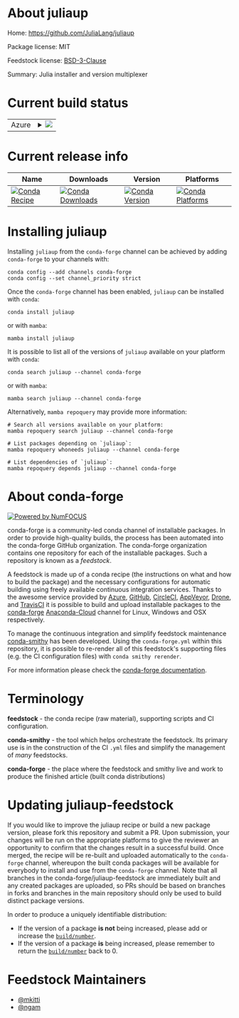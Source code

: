 About juliaup
=============

Home: https://github.com/JuliaLang/juliaup

Package license: MIT

Feedstock license: [BSD-3-Clause](https://github.com/conda-forge/juliaup-feedstock/blob/main/LICENSE.txt)

Summary: Julia installer and version multiplexer

Current build status
====================


<table>
    
  <tr>
    <td>Azure</td>
    <td>
      <details>
        <summary>
          <a href="https://dev.azure.com/conda-forge/feedstock-builds/_build/latest?definitionId=15624&branchName=main">
            <img src="https://dev.azure.com/conda-forge/feedstock-builds/_apis/build/status/juliaup-feedstock?branchName=main">
          </a>
        </summary>
        <table>
          <thead><tr><th>Variant</th><th>Status</th></tr></thead>
          <tbody><tr>
              <td>linux_64</td>
              <td>
                <a href="https://dev.azure.com/conda-forge/feedstock-builds/_build/latest?definitionId=15624&branchName=main">
                  <img src="https://dev.azure.com/conda-forge/feedstock-builds/_apis/build/status/juliaup-feedstock?branchName=main&jobName=linux&configuration=linux_64_" alt="variant">
                </a>
              </td>
            </tr><tr>
              <td>osx_64</td>
              <td>
                <a href="https://dev.azure.com/conda-forge/feedstock-builds/_build/latest?definitionId=15624&branchName=main">
                  <img src="https://dev.azure.com/conda-forge/feedstock-builds/_apis/build/status/juliaup-feedstock?branchName=main&jobName=osx&configuration=osx_64_" alt="variant">
                </a>
              </td>
            </tr><tr>
              <td>osx_arm64</td>
              <td>
                <a href="https://dev.azure.com/conda-forge/feedstock-builds/_build/latest?definitionId=15624&branchName=main">
                  <img src="https://dev.azure.com/conda-forge/feedstock-builds/_apis/build/status/juliaup-feedstock?branchName=main&jobName=osx&configuration=osx_arm64_" alt="variant">
                </a>
              </td>
            </tr><tr>
              <td>win_64</td>
              <td>
                <a href="https://dev.azure.com/conda-forge/feedstock-builds/_build/latest?definitionId=15624&branchName=main">
                  <img src="https://dev.azure.com/conda-forge/feedstock-builds/_apis/build/status/juliaup-feedstock?branchName=main&jobName=win&configuration=win_64_" alt="variant">
                </a>
              </td>
            </tr>
          </tbody>
        </table>
      </details>
    </td>
  </tr>
</table>

Current release info
====================

| Name | Downloads | Version | Platforms |
| --- | --- | --- | --- |
| [![Conda Recipe](https://img.shields.io/badge/recipe-juliaup-green.svg)](https://anaconda.org/conda-forge/juliaup) | [![Conda Downloads](https://img.shields.io/conda/dn/conda-forge/juliaup.svg)](https://anaconda.org/conda-forge/juliaup) | [![Conda Version](https://img.shields.io/conda/vn/conda-forge/juliaup.svg)](https://anaconda.org/conda-forge/juliaup) | [![Conda Platforms](https://img.shields.io/conda/pn/conda-forge/juliaup.svg)](https://anaconda.org/conda-forge/juliaup) |

Installing juliaup
==================

Installing `juliaup` from the `conda-forge` channel can be achieved by adding `conda-forge` to your channels with:

```
conda config --add channels conda-forge
conda config --set channel_priority strict
```

Once the `conda-forge` channel has been enabled, `juliaup` can be installed with `conda`:

```
conda install juliaup
```

or with `mamba`:

```
mamba install juliaup
```

It is possible to list all of the versions of `juliaup` available on your platform with `conda`:

```
conda search juliaup --channel conda-forge
```

or with `mamba`:

```
mamba search juliaup --channel conda-forge
```

Alternatively, `mamba repoquery` may provide more information:

```
# Search all versions available on your platform:
mamba repoquery search juliaup --channel conda-forge

# List packages depending on `juliaup`:
mamba repoquery whoneeds juliaup --channel conda-forge

# List dependencies of `juliaup`:
mamba repoquery depends juliaup --channel conda-forge
```


About conda-forge
=================

[![Powered by
NumFOCUS](https://img.shields.io/badge/powered%20by-NumFOCUS-orange.svg?style=flat&colorA=E1523D&colorB=007D8A)](https://numfocus.org)

conda-forge is a community-led conda channel of installable packages.
In order to provide high-quality builds, the process has been automated into the
conda-forge GitHub organization. The conda-forge organization contains one repository
for each of the installable packages. Such a repository is known as a *feedstock*.

A feedstock is made up of a conda recipe (the instructions on what and how to build
the package) and the necessary configurations for automatic building using freely
available continuous integration services. Thanks to the awesome service provided by
[Azure](https://azure.microsoft.com/en-us/services/devops/), [GitHub](https://github.com/),
[CircleCI](https://circleci.com/), [AppVeyor](https://www.appveyor.com/),
[Drone](https://cloud.drone.io/welcome), and [TravisCI](https://travis-ci.com/)
it is possible to build and upload installable packages to the
[conda-forge](https://anaconda.org/conda-forge) [Anaconda-Cloud](https://anaconda.org/)
channel for Linux, Windows and OSX respectively.

To manage the continuous integration and simplify feedstock maintenance
[conda-smithy](https://github.com/conda-forge/conda-smithy) has been developed.
Using the ``conda-forge.yml`` within this repository, it is possible to re-render all of
this feedstock's supporting files (e.g. the CI configuration files) with ``conda smithy rerender``.

For more information please check the [conda-forge documentation](https://conda-forge.org/docs/).

Terminology
===========

**feedstock** - the conda recipe (raw material), supporting scripts and CI configuration.

**conda-smithy** - the tool which helps orchestrate the feedstock.
                   Its primary use is in the construction of the CI ``.yml`` files
                   and simplify the management of *many* feedstocks.

**conda-forge** - the place where the feedstock and smithy live and work to
                  produce the finished article (built conda distributions)


Updating juliaup-feedstock
==========================

If you would like to improve the juliaup recipe or build a new
package version, please fork this repository and submit a PR. Upon submission,
your changes will be run on the appropriate platforms to give the reviewer an
opportunity to confirm that the changes result in a successful build. Once
merged, the recipe will be re-built and uploaded automatically to the
`conda-forge` channel, whereupon the built conda packages will be available for
everybody to install and use from the `conda-forge` channel.
Note that all branches in the conda-forge/juliaup-feedstock are
immediately built and any created packages are uploaded, so PRs should be based
on branches in forks and branches in the main repository should only be used to
build distinct package versions.

In order to produce a uniquely identifiable distribution:
 * If the version of a package **is not** being increased, please add or increase
   the [``build/number``](https://docs.conda.io/projects/conda-build/en/latest/resources/define-metadata.html#build-number-and-string).
 * If the version of a package **is** being increased, please remember to return
   the [``build/number``](https://docs.conda.io/projects/conda-build/en/latest/resources/define-metadata.html#build-number-and-string)
   back to 0.

Feedstock Maintainers
=====================

* [@mkitti](https://github.com/mkitti/)
* [@ngam](https://github.com/ngam/)

